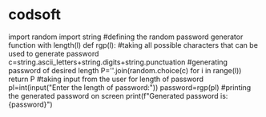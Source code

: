 # codsoft
import random
import string
#defining the random password generator function with length(l)
def rgp(l):
#taking all possible characters that can be used to generate password
  c=string.ascii_letters+string.digits+string.punctuation
#generating password of desired length
  P=''.join(random.choice(c) for i in range(l))
  return P
#taking input from the user for length of password
pl=int(input("Enter the length of password:"))
password=rgp(pl)
#printing the generated password on screen
print(f"Generated password is:{password}")
       
